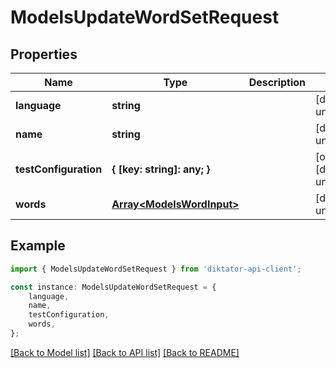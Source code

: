 # ModelsUpdateWordSetRequest


## Properties

Name | Type | Description | Notes
------------ | ------------- | ------------- | -------------
**language** | **string** |  | [default to undefined]
**name** | **string** |  | [default to undefined]
**testConfiguration** | **{ [key: string]: any; }** |  | [optional] [default to undefined]
**words** | [**Array&lt;ModelsWordInput&gt;**](ModelsWordInput.md) |  | [default to undefined]

## Example

```typescript
import { ModelsUpdateWordSetRequest } from 'diktator-api-client';

const instance: ModelsUpdateWordSetRequest = {
    language,
    name,
    testConfiguration,
    words,
};
```

[[Back to Model list]](../README.md#documentation-for-models) [[Back to API list]](../README.md#documentation-for-api-endpoints) [[Back to README]](../README.md)
